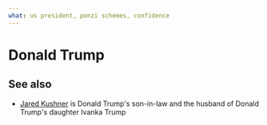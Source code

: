 ```yaml
---
what: us president, ponzi schemes, confidence
---
```


# Donald Trump

## See also

- [Jared Kushner](jared-kushner.md) is Donald Trump's son-in-law and the husband of Donald Trump's daughter Ivanka Trump
